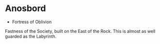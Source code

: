 # Anosbord 
 + Fortress of Oblivion

Fastness of the Society, built on the East of the Rock. This is almost as well guarded as the Labyrinth.
